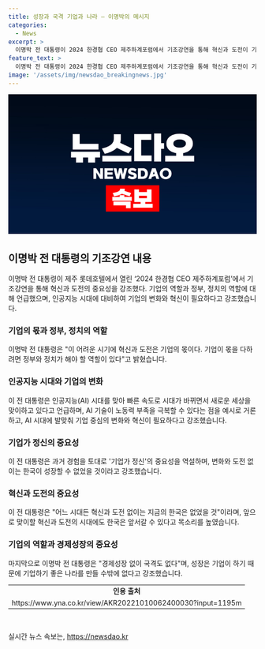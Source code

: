 ```yaml
---
title: 성장과 국격 기업과 나라 — 이명박의 메시지
categories:
  - News
excerpt: >
  이명박 전 대통령이 2024 한경협 CEO 제주하계포럼에서 기조강연을 통해 혁신과 도전이 기업과 정부의 역할이라고 강조했다. 또한, 인공지능(AI) 시대에 맞춰 기업 중심의 변화와 혁신이 필요하며, 기업의 중요성을 강조하고 한국의 미래에 대한 낙관적인 전망을 제시했다. 또한, 베트남에서의 경제 발전을 위한 조언과 기업의 역할에 대해 강조했다. 이같은 발언들은 한국과 국제적인 경제 활동에 대한 관심을 끌 수 있다.
feature_text: >
  이명박 전 대통령이 2024 한경협 CEO 제주하계포럼에서 기조강연을 통해 혁신과 도전이 기업과 정부의 역할이라고 강조했다. 또한, 인공지능(AI) 시대에 맞춰 기업 중심의 변화와 혁신이 필요하며, 기업의 중요성을 강조하고 한국의 미래에 대한 낙관적인 전망을 제시했다. 또한, 베트남에서의 경제 발전을 위한 조언과 기업의 역할에 대해 강조했다. 이같은 발언들은 한국과 국제적인 경제 활동에 대한 관심을 끌 수 있다.
image: '/assets/img/newsdao_breakingnews.jpg'
---
```


<p><img src="/assets/img/newsdao_breakingnews.jpg" alt="ranknews 속보" /></p>

<h2 data-ke-size="size26">이명박 전 대통령의 기조강연 내용</h2>

<p data-ke-size="size16">이명박 전 대통령이 제주 롯데호텔에서 열린 ‘2024 한경협 CEO 제주하계포럼’에서 기조강연을 통해 혁신과 도전의 중요성을 강조했다. 기업의 역할과 정부, 정치의 역할에 대해 언급했으며, 인공지능 시대에 대비하여 기업의 변화와 혁신이 필요하다고 강조했습니다.</p>

<h3>기업의 몫과 정부, 정치의 역할</h3>

<p data-ke-size="size16">이명박 전 대통령은 "이 어려운 시기에 혁신과 도전은 기업의 몫이다. 기업이 몫을 다하려면 정부와 정치가 해야 할 역할이 있다"고 밝혔습니다.</p>

<h3>인공지능 시대와 기업의 변화</h3>

<p data-ke-size="size16">이 전 대통령은 인공지능(AI) 시대를 맞아 빠른 속도로 시대가 바뀌면서 새로운 세상을 맞이하고 있다고 언급하며, AI 기술이 노동력 부족을 극복할 수 있다는 점을 예시로 거론하고, AI 시대에 발맞춰 기업 중심의 변화와 혁신이 필요하다고 강조했습니다.</p>

<h3>기업가 정신의 중요성</h3>

<p data-ke-size="size16">이 전 대통령은 과거 경험을 토대로 '기업가 정신'의 중요성을 역설하며, 변화와 도전 없이는 한국이 성장할 수 없었을 것이라고 강조했습니다.</p>

<h3>혁신과 도전의 중요성</h3>

<p data-ke-size="size16">이 전 대통령은 "어느 시대든 혁신과 도전 없이는 지금의 한국은 없었을 것"이라며, 앞으로 맞이할 혁신과 도전의 시대에도 한국은 앞서갈 수 있다고 목소리를 높였습니다.</p>

<h3>기업의 역할과 경제성장의 중요성</h3>

<p data-ke-size="size16">마지막으로 이명박 전 대통령은 "경제성장 없이 국격도 없다"며, 성장은 기업이 하기 때문에 기업하기 좋은 나라를 만들 수밖에 없다고 강조했습니다.</p>

<table>
    <tr>
        <td style="text-align: center; height: 17px;"><b>인용 출처</b></td>
    </tr>
    <tr>
        <td style="text-align: center; height: 17px;">https://www.yna.co.kr/view/AKR20221010062400030?input=1195m</td>
    </tr>
</table>

<p data-ke-size="size16">&nbsp;</p>
실시간 뉴스 속보는, <a href="https://newsdao.kr" rel="dofollow">https://newsdao.kr</a>


